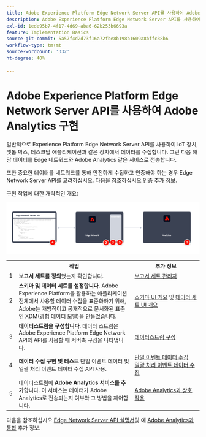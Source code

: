```yaml
---
title: Adobe Experience Platform Edge Network Server API를 사용하여 Adobe Analytics 구현
description: Adobe Experience Platform Edge Network Server API를 사용하여 Adobe Analytics으로 데이터를 전송합니다.
exl-id: 1ede95b7-4f17-4d69-aba6-62b253b6693a
feature: Implementation Basics
source-git-commit: 5a57f4d2d73f16a72fbe8b198b1609a8bffc38b6
workflow-type: tm+mt
source-wordcount: '332'
ht-degree: 40%

---
```


# Adobe Experience Platform Edge Network Server API를 사용하여 Adobe Analytics 구현

일반적으로 Experience Platform Edge Network Server API를 사용하여 IoT 장치, 셋톱 박스, 데스크탑 애플리케이션과 같은 장치에서 데이터를 수집합니다. 그런 다음 해당 데이터를 Edge 네트워크와 Adobe Analytics 같은 서비스로 전송합니다.

또한 중요한 데이터를 네트워크를 통해 안전하게 수집하고 인증해야 하는 경우 Edge Network Server API를 고려하십시오. 다음을 참조하십시오 [인증](https://experienceleague.adobe.com/docs/experience-platform/edge-network-server-api/authentication.html?lang=en) 추가 정보.

구현 작업에 대한 개략적인 개요:

![Analytics 확장 워크플로를 사용하는 Adobe Analytics](../../assets/edge-network-server-api.png)

<table style="width:100%">

<tr>
<th style="width:5%"></th><th style="width:60%"><b>작업</b></th><th style="width:35%"><b>추가 정보</b></th>
</tr>

<tr>
<td>1</td>
<td><b>보고서 세트를 정의</b>했는지 확인합니다.</td>
<td><a href="../../../admin/admin/c-manage-report-suites/report-suites-admin.md">보고서 세트 관리자</a></td>
</tr>

<tr>
<td>2</td>
<td><b>스키마 및 데이터 세트를 설정합니다</b>. Adobe Experience Platform을 활용하는 애플리케이션 전체에서 사용할 데이터 수집을 표준화하기 위해, Adobe는 개방적이고 공개적으로 문서화된 표준인 XDM(경험 데이터 모델)을 만들었습니다.</td>
<td><a href="https://experienceleague.adobe.com/docs/experience-platform/xdm/ui/overview.html?lang=ko-KR">스키마 UI 개요</a> 및 <a href="https://experienceleague.adobe.com/docs/experience-platform/catalog/datasets/user-guide.html?lang=ko-KR">데이터 세트 UI 개요</a></td>
</tr>

<tr>
<td>3</td>
<td><b>데이터스트림을 구성합니다</b>. 데이터 스트림은 Adobe Experience Platform Edge Network API의 API를 사용할 때 서버측 구성을 나타냅니다.</td>
<td><a href="https://experienceleague.adobe.com/docs/experience-platform/datastreams/configure.html?lang=ko">데이터스트림 구성<a></td> 
</tr>

<tr>
<td>4</td>
<td><b>데이터 수집 구현 및 테스트</b> 단일 이벤트 데이터 및 일괄 처리 이벤트 데이터 수집 API 사용.</td>
<td><a href="https://experienceleague.adobe.com/docs/experience-platform/edge-network-server-api/data-collection/interactive-data-collection.html?lang=en">단일 이벤트 데이터 수집</a><br/><a href="https://experienceleague.adobe.com/docs/experience-platform/edge-network-server-api/data-collection/non-interactive-data-collection.html?lang=en">일괄 처리 이벤트 데이터 수집</a>
</tr>

<td>5</td>
<td>데이터스트림에 <b>Adobe Analytics 서비스를 추가</b>합니다. 이 서비스는 데이터가 Adobe Analytics로 전송되는지 여부와 그 방법을 제어합니다.</td>
<td><a href="https://experienceleague.adobe.com/docs/experience-platform/edge-network-server-api/interacting-other-adobe-solutions/interacting-adobe-analytics.html?lang=ens">Adobe Analytics과 상호 작용</a></td>
</tr>


</table>

다음을 참조하십시오 [Edge Network Server API 설명서](https://experienceleague.adobe.com/docs/experience-platform/edge-network-server-api/overview.html?lang=ko-KR)및 예 [Adobe Analytics과 통합](https://experienceleague.adobe.com/docs/experience-platform/edge-network-server-api/interacting-other-adobe-solutions/interacting-adobe-analytics.html?lang=ko-KR) 추가 정보.

